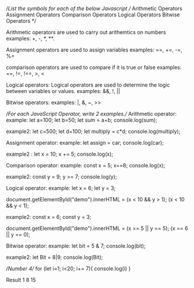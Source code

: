 /*List the symbols for each of the below Javascript /*
Arithmetic Operators
Assignment Operators
Comparison Operators
Logical Operators
Bitwise Operators */


Arithmetic operators are used to carry out arithemtics on numbers
examples: +, -, *, **.

Assignment operators are used to assign variables 
examples: ==, +=, -=, %=

comparison operators are used to compare if it is true or false
examples: ==, !=, !==, >, <

Logical operators: Logical operators are used to determine the logic between variables or values.
examples: &&, !, ||

Bitwise operators: 
examples: |, &, ~, >>



/*For each JavaScript Operator, write 2 examples./*
Arithmetic operator:
example: let a=100;
         let b=50;
     let sum = a+b;
     console.log(sum);


example2: let c=500;
          let d=100;
      let multiply = c*d;
      console.log(multiply);



Assignment operator:
example: let assign = car;
        console.log(car);

example2 : let x = 10;
          x += 5;
        console.log(x);


Comparison operator:
example: const x = 5;
         x==8;
     console.log(x);

example2: const y = 9;
          y >= 7;
    console.log(y);




Logical operator:
example: let x = 6;
         let y = 3;

document.getElementById("demo").innerHTML = 
(x < 10 && y > 1);
(x < 10 && y < 1);


example2: const x = 6;
          const y = 3;

document.getElementById("demo").innerHTML = 
(x == 5 || y == 5);
(x == 6 || y == 0);



Bitwise operator:
example: let bit = 5 & 7;
         console.log(bit);

example2: let Bit = 8|9;
          console.log(Bit);





/*Number 4/*
for (let i=1; i<20; i+= 7){
    console.log(i)
}

Result
1
8
15
